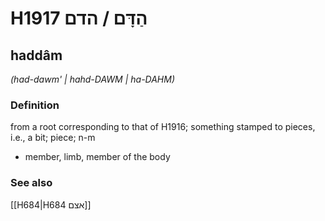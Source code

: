 # H1917 הַדָּם / הדם

## haddâm

_(had-dawm' | hahd-DAWM | ha-DAHM)_

### Definition

from a root corresponding to that of H1916; something stamped to pieces, i.e., a bit; piece; n-m

- member, limb, member of the body

### See also

[[H684|H684 אצם]]
